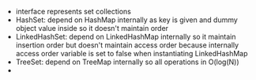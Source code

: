 - interface represents set collections
- HashSet: depend on HashMap internally as key is given and dummy object value inside so it doesn't maintain order
- LinkedHashSet: depend on LinkedHashMap internally so it maintain insertion order but doesn't maintain access order because internally access order variable is set to false when instantiating LinkedHashMap
- TreeSet: depend on TreeMap internally so all operations in O(log(N))
- 